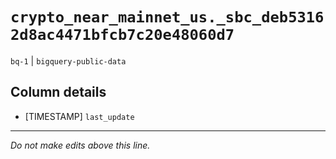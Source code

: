 # `crypto_near_mainnet_us._sbc_deb53162d8ac4471bfcb7c20e48060d7`
`bq-1` | `bigquery-public-data`

## Column details
* [TIMESTAMP] `last_update`

-------------------------------------------------------------------------------
*Do not make edits above this line.*
